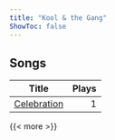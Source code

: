 ```yaml
---
title: "Kool & the Gang"
ShowToc: false
---
```


## Songs
Title | Plays 
----- | -----: 
[Celebration](/songs/celebration) | 1

{{< more >}}